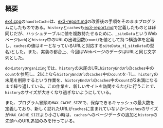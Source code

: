 ## 概要

[ex4.cpp](./ex4.cpp)の`handleCache`は、[ex3-report.md](./ex3-report.md)の改善後の手順をそのままプログラムにしたものである。`history`と`caches`も[ex3-report.md](./ex3-report.md)で定義したものとほぼ同じだが、ハッシュテーブルに値を複数持たせるために、`_siteData`というWebページ(`web`)と`history`中のURLの出現回数(`count`)を値として持つ構造体を定義し、`caches`の値はキーとなっているURLと対応する`siteData_t`(`_siteData`の型名)とした。また、実装の都合上、今回はWebページのデータはURLと同じ文字列とした。

`doHistoryOrganizing`では、`history`の末尾のURL`historyEndUrl`の`caches`中の`count`を参照し、2以上なら`historyEndUrl`の`caches`中の`count`を-1し、`history`の末尾を削除するという作業を、`historyEndUrl`の`caches`中の`count`が2未満になるまで繰り返している。この作業を、新しいサイトを訪問するたびに行うことで、`history`のサイズが大きくなり過ぎないようにしている。

また、プログラム冒頭の`MAX_CACHE_SIZE`で、保存できるキャッシュの最大数を定義しており、新しく訪れたURLが`caches`に含まれていないかつ`caches`のサイズが`MAX_CACHE_SIZE`より小さい時は、`caches`へのページデータの追加と`history`の先頭へのURL追加のみを行っている。

